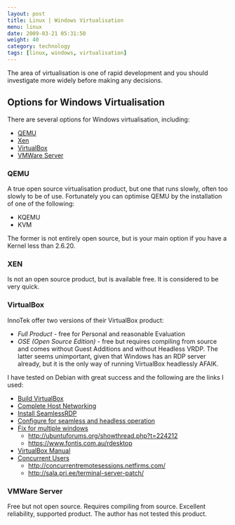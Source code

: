 ```yaml
---
layout: post
title: Linux | Windows Virtualisation
menu: linux
date: 2009-03-21 05:31:50
weight: 40
category: technology
tags: [linux, windows, virtualisation]
---
```


The area of virtualisation is one of rapid development and you should investigate more widely before making any decisions.

## Options for Windows Virtualisation

There are several options for Windows virtualisation, including:

   * [QEMU](#qemu)
   * [Xen](#xen)
   * [VirtualBox](#virtualbox)
   * [VMWare Server](#vmware-server)

<!--more-->

### QEMU

A true open source virtualisation product, but one that runs slowly, often too slowly to be of use. Fortunately you can optimise QEMU by the installation of one of the following:

   * KQEMU
   * KVM

The former is not entirely open source, but is your main option if you have a Kernel less than 2.6.20.

### XEN

Is not an open source product, but is available free. It is considered to be very quick.

### VirtualBox

InnoTek offer two versions of their VirtualBox product:

   * *Full Product* - free for Personal and reasonable Evaluation
   * *OSE (Open Source Edition)* - free but requires compiling from source and comes without Guest Additions and without Headless VRDP. The latter seems unimportant, given that Windows has an RDP server already, but it is the only way of running VirtualBox headlessly AFAIK.

I have tested on Debian with great success and the following are the links I used:

   * [Build VirtualBox](https://help.ubuntu.com/community/VirtualBox#head-ac88c03223e773c78dbb46b4b13c109de1143a03)
   * [Complete Host Networking](http://ubuntuforums.org/archive/index.php/t-346185.html)
   * [Install SeamlessRDP](http://www.cendio.com/seamlessrdp/)
   * [Configure for seamless and headless operation](http://ubuntuforums.org/showthread.php?t=433359)
   * [Fix for multiple windows](http://ubuntuforums.org/showthread.php?t=433359&page=11)
      * http://ubuntuforums.org/showthread.php?t=224212
      * https://www.fontis.com.au/rdesktop
   * [VirtualBox Manual](http://www.virtualbox.org/download/UserManual.pdf)
   * [Concurrent Users](http://sig9.com/articles/concurrent-remote-desktop)
      * http://concurrentremotesessions.netfirms.com/
      * http://sala.pri.ee/terminal-server-patch/

### VMWare Server

Free but not open source. Requires compiling from source. Excellent reliability, supported product. The author has not tested this product.

